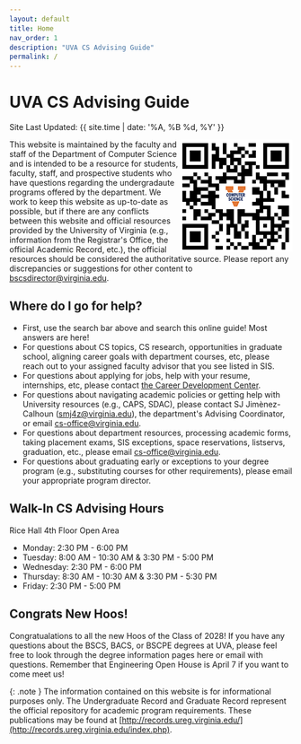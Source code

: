 ```yaml
---
layout: default
title: Home
nav_order: 1
description: "UVA CS Advising Guide"
permalink: /
---
```


# UVA CS Advising Guide

Site Last Updated: {{ site.time | date: '%A, %B %d, %Y' }}

<img style="float: right;" src="/assets/images/qrcode.png">

This website is maintained by the faculty and staff of the Department of Computer Science and is intended to be a resource for students, faculty, staff, and prospective students who have questions regarding the undergradaute programs offered by the department.  We work to keep this website as up-to-date as possible, but if there are any conflicts between this website and official resources provided by the University of Virginia (e.g., information from the Registrar's Office, the official Academic Record, etc.), the official resources should be considered the authoritative source.  Please report any discrepancies or suggestions for other content to [bscsdirector@virginia.edu](mailto:bscsdirector@virginia.edu).

## Where do I go for help?

- First, use the search bar above and search this online guide!  Most answers are here!
- For questions about CS topics, CS research, opportunities in graduate school, aligning career goals with department courses, etc, please reach out to your assigned faculty advisor that you see listed in SIS.
- For questions about applying for jobs, help with your resume, internships, etc, please contact [the Career Development Center](https://engineering.virginia.edu/offices-programs/center-engineering-career-development).
- For questions about navigating academic policies or getting help with University resources (e.g., CAPS, SDAC), please contact SJ Jimènez-Calhoun ([smj4z@virginia.edu](mailto:smj4z@virginia.edu)), the department's Advising Coordinator, or email [cs-office@virginia.edu](mailto:cs-office@virginia.edu).
- For questions about department resources, processing academic forms, taking placement exams, SIS exceptions, space reservations, listservs, graduation, etc., please email [cs-office@virginia.edu](mailto:cs-office@virginia.edu).
- For questions about graduating early or exceptions to your degree program (e.g., substituting courses for other requirements), please email your appropriate program director.

## Walk-In CS Advising Hours

Rice Hall 4th Floor Open Area

- Monday: 2:30 PM - 6:00 PM
- Tuesday: 8:00 AM - 10:30 AM & 3:30 PM - 5:00 PM
- Wednesday: 2:30 PM - 6:00 PM
- Thursday: 8:30 AM - 10:30 AM & 3:30 PM - 5:30 PM
- Friday: 2:30 PM - 5:00 PM

## Congrats New Hoos!

Congratualations to all the new Hoos of the Class of 2028!  If you have any questions about the BSCS, BACS, or BSCPE degrees at UVA, please feel free to look through the degree information pages here or email with questions.  Remember that Engineering Open House is April 7 if you want to come meet us!


{: .note }
The information contained on this website is for informational purposes only. The Undergraduate Record and Graduate Record represent the official repository for academic program requirements. These publications may be found at [http://records.ureg.virginia.edu/](http://records.ureg.virginia.edu/index.php).
